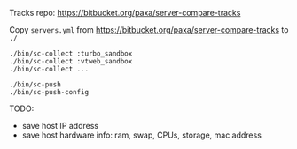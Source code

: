 Tracks repo: https://bitbucket.org/paxa/server-compare-tracks

Copy `servers.yml` from https://bitbucket.org/paxa/server-compare-tracks to `./`

```
./bin/sc-collect :turbo_sandbox
./bin/sc-collect :vtweb_sandbox
./bin/sc-collect ...

./bin/sc-push
./bin/sc-push-config
```

TODO:

* save host IP address
* save host hardware info: ram, swap, CPUs, storage, mac address

